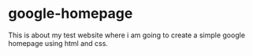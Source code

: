 ﻿# google-homepage
This is about my test website where i am going to create a simple google homepage using html and css.
